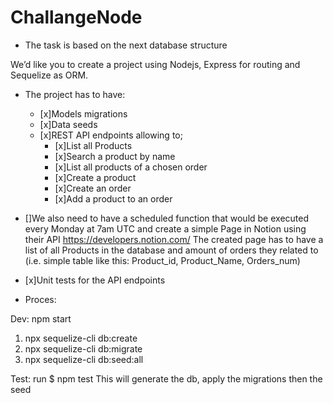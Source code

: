 # ChallangeNode

- The task is based on the next database structure

We’d like you to create a project using Nodejs, Express for routing and Sequelize as ORM.

- The project has to have:

  - [x]Models migrations
  - [x]Data seeds
  - [x]REST API endpoints allowing to;
    - [x]List all Products
    - [x]Search a product by name
    - [x]List all products of a chosen order
    - [x]Create a product
    - [x]Create an order
    - [x]Add a product to an order

- []We also need to have a scheduled function that would be executed every Monday at 7am UTC and create a simple Page in Notion using their API https://developers.notion.com/
  The created page has to have a list of all Products in the database and amount of orders they related to (i.e. simple table like this: Product_id, Product_Name, Orders_num)

- [x]Unit tests for the API endpoints

- Proces:

Dev: npm start

1.  npx sequelize-cli db:create
2.  npx sequelize-cli db:migrate
3.  npx sequelize-cli db:seed:all

Test: run $ npm test
This will generate the db, apply the migrations then the seed
